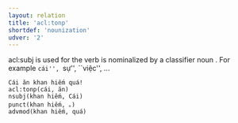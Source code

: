 ```yaml
---
layout: relation
title: 'acl:tonp'
shortdef: 'nounization'
udver: '2'
---
```


acl:subj is used for the verb is nominalized by a classifier noun . For example ``cái'', ``sự'', ``việc'', ...

~~~ sdparse
Cái ăn khan hiếm quá! 
acl:tonp(cái, ăn)
nsubj(khan hiếm, Cái)
punct(khan hiếm, 。)
advmod(khan hiếm, quá)
~~~

<!-- Interlanguage links updated Út 9. května 2023, 20:03:53 CEST -->
